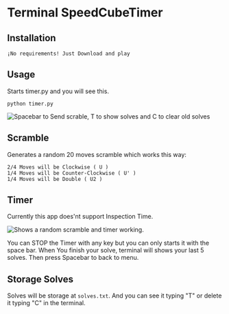 # Terminal SpeedCubeTimer

## Installation

    ¡No requirements! Just Download and play

## Usage

Starts timer.py and you will see this. 

    python timer.py

 ![Spacebar to Send scrable, T to show solves and C to clear old solves](https://i.imgur.com/lDFxlk9.png)

## Scramble

Generates a random 20 moves scramble which works this way:
    
    2/4 Moves will be Clockwise ( U )
    1/4 Moves will be Counter-Clockwise ( U' )
    1/4 Moves will be Double ( U2 )

## Timer

Currently this app does'nt support Inspection Time.

  ![Shows a random scramble and timer working.](https://i.imgur.com/5Tgmafj.png)

You can STOP the Timer with any key but you can only starts it with the space bar. When You finish your solve, terminal will shows your last 5 solves.
Then press Spacebar to back to menu.

## Storage Solves

Solves will be storage at `solves.txt`. And you can see it typing "T" or delete it typing "C" in the terminal.

